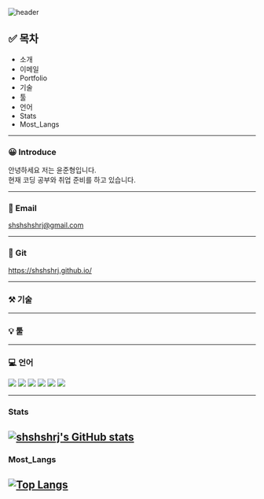 ![header](https://capsule-render.vercel.app/api?type=wave&color=auto&height=300&section=header&text=Welcome!&fontSize=90&animation=fadeIn&fontAlignY=38&desc=My%20GitHub%20profile&descAlignY=51&descAlign=62)

## ✅ 목차
- 소개
- 이메일
- Portfolio
- 기술
- 툴
- 언어
- Stats
- Most_Langs
------------
### 😀 Introduce

안녕하세요 저는 윤준형입니다.   
현재 코딩 공부와 취업 준비를 하고 있습니다.   

------------
### 📧 Email

shshshshrj@gmail.com

------------
### 📁 Git

<https://shshshrj.github.io/>

------------
### ⚒️ 기술
------------
### 💡 툴 
------------
### 💻 언어

<img src="https://img.shields.io/badge/JavaScript-red?style=flat-square&logo=javascript&logoColor=white"/>
<img src="https://img.shields.io/badge/JavaScript-red?style=flat-square&logo=javascript&logoColor=white"/>
<img src="https://img.shields.io/badge/JavaScript-red?style=flat-square&logo=javascript&logoColor=white"/>
<img src="https://img.shields.io/badge/JavaScript-red?style=flat-square&logo=javascript&logoColor=white"/>
<img src="https://img.shields.io/badge/JavaScript-red?style=flat-square&logo=javascript&logoColor=white"/>
<img src="https://img.shields.io/badge/JavaScript-red?style=flat-square&logo=javascript&logoColor=white"/>

------------
### Stats
[![shshshrj's GitHub stats](https://github-readme-stats.vercel.app/api?username=shshshrj&theme=tokyonight)](https://github.com/anuraghazra/github-readme-stats)
------------
### Most_Langs
[![Top Langs](https://github-readme-stats.vercel.app/api/top-langs/?username=shshshrj&layout=compact&theme=tokyonight&langs_count=4)](https://github.com/anuraghazra/github-readme-stats)
------------
